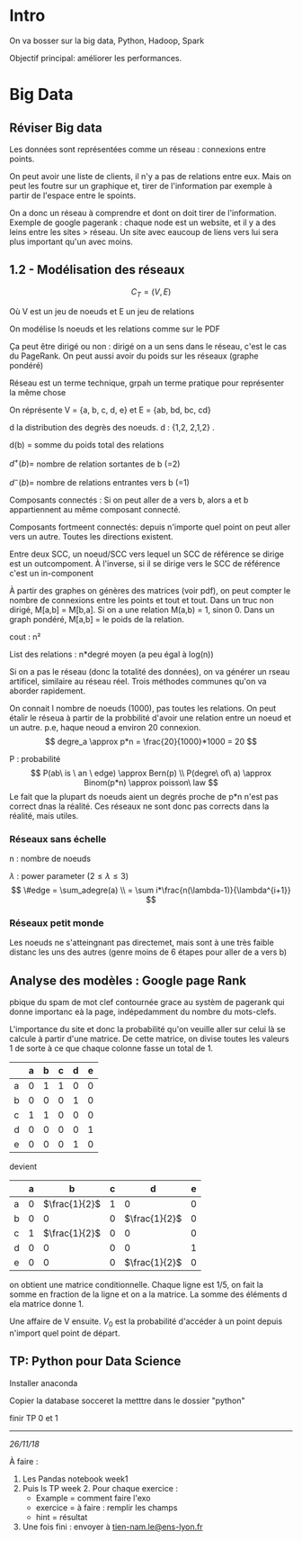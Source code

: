 # Intro

On va bosser sur la big data, Python, Hadoop, Spark

Objectif principal: améliorer les performances. 

# Big Data

## Réviser Big data

Les données sont représentées comme un réseau : connexions entre points.

On peut avoir une liste de clients, il n'y a pas de relations entre eux. Mais on peut les foutre sur un graphique et, tirer de l'information par exemple à partir de l'espace entre le spoints. 

On a donc un réseau à comprendre et dont on doit tirer de l'information. Exemple de google pagerank : chaque node est un website, et il y a des leins entre les sites > réseau. Un site avec eaucoup de liens vers lui sera plus important  qu'un avec moins. 

## 1.2 - Modélisation des réseaux

$$
C_T = ( V, E)
$$

Où V est un jeu de noeuds et E un jeu de relations

On modélise ls noeuds et les relations comme sur le PDF

Ça peut être dirigé ou non  : dirigé on a un sens dans le réseau, c'est le cas du PageRank.  On peut aussi avoir du poids sur les réseaux (graphe pondéré)

Réseau est un terme technique, grpah un terme pratique pour représenter la même chose

On réprésente V = {a, b, c, d, e} et E = {ab, bd, bc, cd}

d la distribution des degrès des noeuds. d : {1,2, 2,1,2} . 

d(b) = somme du poids total des relations

$d^+(b) =$  nombre de relation sortantes de b (=2)

$d^-(b) =$ nombre de relations entrantes vers b (=1)



Composants connectés  : Si on peut aller de a vers b, alors a et b appartiennent au même composant connecté. 

Composants fortmeent connectés:  depuis n'importe quel point on peut aller vers un autre. Toutes les directions existent. 

Entre deux SCC, un noeud/SCC vers lequel un SCC de référence se dirige est un outcompoment. À l'inverse, si il se dirige vers le SCC de référence c'est un in-component

À partir des graphes on génères des matrices (voir pdf), on peut compter le nombre de connexions entre les points et tout et tout. Dans un truc non dirigé, M[a,b] = M[b,a]. Si on a une relation M(a,b) = 1, sinon 0. Dans un graph pondéré, M[a,b] = le poids de la relation.

cout : n²

List des relations : n*degré moyen (a peu égal à log(n))

Si on a pas le réseau (donc la totalité des données), on va générer un rseau artificel, similaire au réseau réel. Trois méthodes communes qu'on va aborder rapidement.

On connait l nombre de noeuds (1000), pas toutes les relations. On peut étalir le réseua à partir de la probbilité d'avoir une relation entre un noeud et un autre. p.e, haque neoud a environ 20 connexion. 
$$
degre_a \approx p*n = \frac{20}{1000}*1000 = 20
$$


P : probabilité
$$
P(ab\ is \ an \ edge) \approx Bern(p)  \\
P(degre\ of\ a) \approx Binom(p*n) \approx poisson\ law
$$
Le fait que la plupart ds noeuds aient un degrés proche de p*n n'est pas correct dnas la réalité. Ces réseaux ne sont donc pas corrects dans la réalité, mais utiles. 

### Réseaux sans échelle

n : nombre de noeuds

$\lambda$ : power parameter ($2 \leqslant \lambda \leqslant 3$)
$$
\#edge = \sum_adegre(a) \\
= \sum i*\frac{n(\lambda-1)}{\lambda^{i+1}}
$$

### Réseaux petit monde 

Les noeuds ne s'atteingnant pas directemet, mais sont à une très faible distanc les uns des autres (genre moins de 6 étapes pour aller de a vers b)

## Analyse des modèles : Google page Rank

pbique du spam de mot clef contournée grace au systèm de pagerank qui donne importanc eà la page, indépedamment du nombre du mots-clefs.

L'importance du site et donc la probabilité qu'on veuille aller sur celui là se calcule à partir d'une matrice. De cette matrice, on divise toutes les valeurs 1 de sorte à ce que chaque colonne fasse un total de 1.

|      | a    | b    | c    | d    | e    |
| ---- | ---- | ---- | ---- | ---- | ---- |
| a    | 0    | 1    | 1    | 0    | 0    |
| b    | 0    | 0    | 0    | 1    | 0    |
| c    | 1    | 1    | 0    | 0    | 0    |
| d    | 0    | 0    | 0    | 0    | 1    |
| e    | 0    | 0    | 0    | 1    | 0    |

devient

|      | a    | b             | c    | d             | e    |
| ---- | ---- | ------------- | ---- | ------------- | ---- |
| a    | 0    | $\frac{1}{2}$ | 1    | 0             | 0    |
| b    | 0    | 0             | 0    | $\frac{1}{2}$ | 0    |
| c    | 1    | $\frac{1}{2}$ | 0    | 0             | 0    |
| d    | 0    | 0             | 0    | 0             | 1    |
| e    | 0    | 0             | 0    | $\frac{1}{2}$ | 0    |

on obtient une matrice conditionnelle. Chaque ligne est 1/5, on fait la somme en fraction de la ligne et on a la matrice. La somme des éléments d ela matrice donne 1. 

Une affaire de V ensuite. $V_0$ est la probabilité d'accéder à un point depuis n'import quel point de départ. 



## TP: Python pour Data Science

Installer anaconda

Copier la database socceret la metttre dans le dossier "python"

finir TP 0 et 1

----

*26/11/18*

À faire : 

1. Les Pandas notebook week1
2. Puis ls TP week 2. Pour chaque exercice :
   - Example = comment faire l'exo
   - exercice = à faire : remplir les champs
   - hint = résultat
3. Une fois fini :  envoyer à tien-nam.le@ens-lyon.fr

